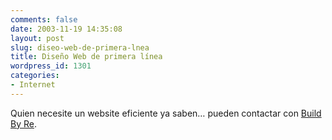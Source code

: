 ```yaml
---
comments: false
date: 2003-11-19 14:35:08
layout: post
slug: diseo-web-de-primera-lnea
title: Diseño Web de primera línea
wordpress_id: 1301
categories:
- Internet
---
```


Quien necesite un website eficiente ya saben… pueden contactar con [Build By Re](http://www.builtby-re.com).




 
